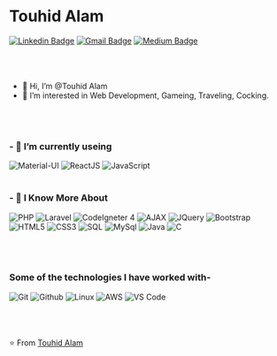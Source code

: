 # Touhid Alam
[![Linkedin Badge](https://img.shields.io/badge/-TouhidAlam-blue?style=flat-square&logo=Linkedin&logoColor=white&link=https://www.linkedin.com/in/touhid-alam-09/)](https://www.linkedin.com/in/touhid-alam-09/)
[![Gmail Badge](https://img.shields.io/badge/-touhidalam649@gmail.com-c14438?style=flat-square&logo=Gmail&logoColor=white&link=mailto:touhidalam649@gmail.com)](mailto:touhidalam649@gmail.com)
[![Medium Badge](https://img.shields.io/badge/-@TouhidAlamProtfolio-03a57a?style=flat-square&labelColor=000000&logo=Medium&link=http://touhidalam.epizy.com/)](http://touhidalam.epizy.com/)
</br></br></br></br>

- 👋 Hi, I’m @Touhid Alam
- 👀 I’m interested in Web Development, Gameing, Traveling, Cocking.
</br></br></br></br>



### - 🌱 I’m currently useing </br>
![Material-UI](https://img.shields.io/badge/-MaterialUI-000000?style=for-the-badge&logo=Material-UI)
![ReactJS](https://img.shields.io/badge/-ReactJS-000000?style=for-the-badge&logo=React)
![JavaScript](https://img.shields.io/badge/-JavaScript-000000?style=for-the-badge&logo=javascript)
</br></br>

### - 🌱 I Know More About </br>
![PHP](https://img.shields.io/badge/-PHP-000000?style=for-the-badge&logo=php)
![Laravel](https://img.shields.io/badge/-Laravel-000000?style=for-the-badge&logo=laravel)
![CodeIgneter 4](https://img.shields.io/badge/-CodeIgneter4-000000?style=for-the-badge&logo=codeIgneter)
![AJAX](https://img.shields.io/badge/-AJAX-000000?style=for-the-badge&logo=AJAX)
![JQuery](https://img.shields.io/badge/-JQuery-000000?style=for-the-badge&logo=jquery)
![Bootstrap](https://img.shields.io/badge/-Bootstrap-000000?style=for-the-badge&logo=bootstrap)
![HTML5](https://img.shields.io/badge/-HTML5-000000?style=for-the-badge&logo=HTML5)
![CSS3](https://img.shields.io/badge/-CSS3-000000?style=for-the-badge&logo=CSS3)
![SQL](https://img.shields.io/badge/-SQL-000000?style=for-the-badge&logo=MySQL)
![MySql](https://img.shields.io/badge/-MySql-000000?style=for-the-badge&logo=mysql)
![Java](https://img.shields.io/badge/-Java-000000?style=for-the-badge&logo=Java&logoColor=007396)
![C](https://img.shields.io/badge/-C-000000?style=for-the-badge&logo=C)
</br></br></br></br>


### Some of the technologies I have worked with-</br>
![Git](http://img.shields.io/badge/-Git-000000?style=for-the-badge&logo=Git)
![Github](http://img.shields.io/badge/-Github-000000?style=for-the-badge&logo=Github&logoColor=green)
![Linux](http://img.shields.io/badge/-Linux-000000?style=for-the-badge&logo=linux)
![AWS](http://img.shields.io/badge/-AWS-000000?style=for-the-badge&logo=Amazon-aws&logoColor=cyan)
![VS Code](http://img.shields.io/badge/-VS%20Code-000000?style=for-the-badge&logo=Visual-studio-code&logoColor=blue)
</br></br></br></br>


⭐️ From [Touhid Alam](https://github.com/touhidalam09)
